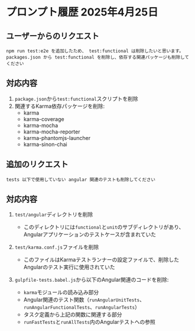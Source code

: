 # プロンプト履歴 2025年4月25日

## ユーザーからのリクエスト

```
npm run test:e2e を追加したため、 test:functional は削除したいと思います。
packages.json から test:functional を削除し、依存する関連パッケージも削除してください
```

## 対応内容

1. `package.json`から`test:functional`スクリプトを削除
2. 関連するKarma依存パッケージを削除:
   - karma
   - karma-coverage
   - karma-mocha
   - karma-mocha-reporter
   - karma-phantomjs-launcher
   - karma-sinon-chai

## 追加のリクエスト

```
tests 以下で使用していない angular 関連のテストも削除してください
```

## 対応内容

1. `test/angular`ディレクトリを削除
   - このディレクトリには`functional`と`unit`のサブディレクトリがあり、Angularアプリケーションのテストケースが含まれていた

2. `test/karma.conf.js`ファイルを削除
   - このファイルはKarmaテストランナーの設定ファイルで、削除したAngularのテスト実行に使用されていた

3. `gulpfile-tests.babel.js`から以下のAngular関連のコードを削除:
   - `karma`モジュールの読み込み部分
   - Angular関連のテスト関数（`runAngularUnitTests`、`runAngularFunctionalTests`、`runAngularTests`）
   - タスク定義から上記の関数に関連する部分
   - `runFastTests`と`runAllTests`内のAngularテストへの参照
